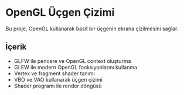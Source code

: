 # OpenGL Üçgen Çizimi

Bu proje, OpenGL kullanarak basit bir üçgenin ekrana çizilmesini sağlar.

## İçerik

- GLFW ile pencere ve OpenGL context oluşturma
- GLEW ile modern OpenGL fonksiyonlarını kullanma
- Vertex ve fragment shader tanımı
- VBO ve VAO kullanarak üçgen çizimi
- Shader programı ile render döngüsü
